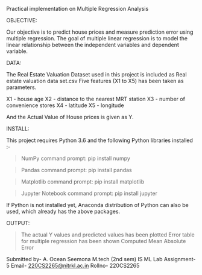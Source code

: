 
Practical implementation on Multiple Regression Analysis

OBJECTIVE:

Our objective is to predict house prices and measure prediction error using multiple regression. The goal of multiple linear regression is to model the linear relationship between the independent variables and dependent variable.

DATA:

The Real Estate Valuation Dataset used in this project is included as Real estate valuation data set.csv
Five features (X1 to X5) has been taken as parameters. 

X1 - house age
X2 - distance to the nearest MRT station
X3 - number of convenience stores
X4 - latitude
X5 - longitude

And the Actual Value of House prices is given as Y.

INSTALL:

This project requires Python 3.6 and the following Python libraries installed :-

> NumPy
command prompt: pip install numpy

> Pandas
command prompt: pip install pandas

> Matplotlib
command prompt: pip install matplotlib

> Jupyter Notebook
command prompt: pip install jupyter

If Python is not installed yet, Anaconda distribution of Python can also be used, which already has the above packages.

OUTPUT:

> The actual Y values and predicted values has been plotted
> Error table for multiple regression has been shown
> Computed Mean Absolute Error

Submitted by- A. Ocean Seemona
M.tech (2nd sem) IS
ML Lab Assignment- 5
Email- 220CS2265@nitrkl.ac.in
Rollno- 220CS2265
